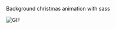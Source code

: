 Background christmas animation with sass

![GIF](https://user-images.githubusercontent.com/84550521/209456839-a24b19d3-7c35-407d-87fd-6e37c75b68dc.gif)

